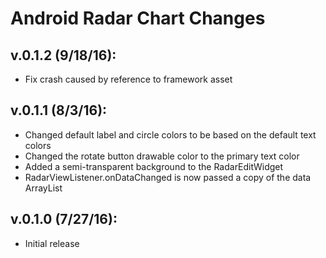 # Android Radar Chart Changes

## v.0.1.2 (9/18/16):

   * Fix crash caused by reference to framework asset

## v.0.1.1 (8/3/16):

   * Changed default label and circle colors to be based on the default text colors
   * Changed the rotate button drawable color to the primary text color
   * Added a semi-transparent background to the RadarEditWidget
   * RadarViewListener.onDataChanged is now passed a copy of the data ArrayList

## v.0.1.0 (7/27/16):

   * Initial release
